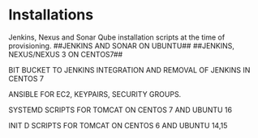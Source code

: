 # Installations
Jenkins, Nexus and Sonar Qube installation scripts at the time of provisioning.
##JENKINS AND SONAR ON UBUNTU##
##JENKINS, NEXUS/NEXUS 3 ON CENTOS7##

BIT BUCKET TO JENKINS INTEGRATION AND REMOVAL OF JENKINS IN CENTOS 7

ANSIBLE FOR EC2, KEYPAIRS, SECURITY GROUPS.

SYSTEMD SCRIPTS FOR TOMCAT ON CENTOS 7 AND UBUNTU 16

INIT D SCRIPTS FOR TOMCAT ON CENTOS 6 AND UBUNTU 14,15


